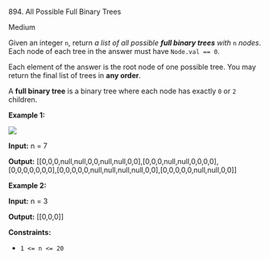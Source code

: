 894\. All Possible Full Binary Trees

Medium

Given an integer `n`, return _a list of all possible **full binary trees** with_ `n` _nodes_. Each node of each tree in the answer must have `Node.val == 0`.

Each element of the answer is the root node of one possible tree. You may return the final list of trees in **any order**.

A **full binary tree** is a binary tree where each node has exactly `0` or `2` children.

**Example 1:**

![](https://leetcode-in-java.github.io/src/main/java/g0801_0900/s0894_all_possible_full_binary_trees/fivetrees.png)

**Input:** n = 7

**Output:** [[0,0,0,null,null,0,0,null,null,0,0],[0,0,0,null,null,0,0,0,0],[0,0,0,0,0,0,0],[0,0,0,0,0,null,null,null,null,0,0],[0,0,0,0,0,null,null,0,0]] 

**Example 2:**

**Input:** n = 3

**Output:** [[0,0,0]] 

**Constraints:**

*   `1 <= n <= 20`